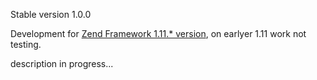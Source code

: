Stable version 1.0.0

Development for [Zend Framework 1.11.* version](http://framework.zend.com/changelog/1.11.6), on earlyer 1.11 work not testing.

description in progress...
